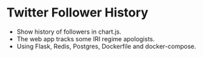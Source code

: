 # Twitter Follower History

* Show history of followers in chart.js.
* The web app tracks some IRI regime apologists.
* Using Flask, Redis, Postgres, Dockerfile and docker-compose.